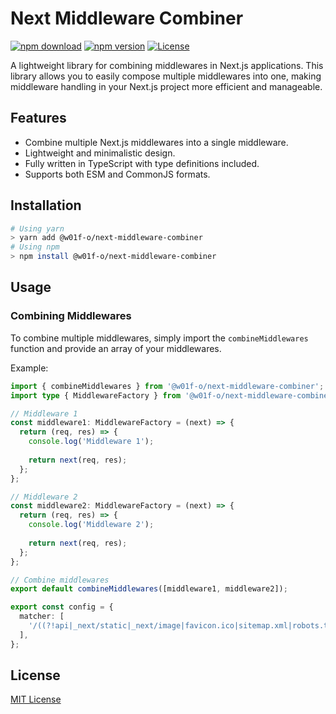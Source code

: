 # Next Middleware Combiner

[![npm download][npm-download-src]][npm-download-href] [![npm version][npm-version-src]][npm-version-href] [![License][license-src]][license-href]

A lightweight library for combining middlewares in Next.js applications. This library allows you to easily compose multiple middlewares into one, making middleware handling in your Next.js project more efficient and manageable.

## Features

- Combine multiple Next.js middlewares into a single middleware.
- Lightweight and minimalistic design.
- Fully written in TypeScript with type definitions included.
- Supports both ESM and CommonJS formats.

## Installation

```bash
# Using yarn
> yarn add @w01f-o/next-middleware-combiner
# Using npm
> npm install @w01f-o/next-middleware-combiner
```

## Usage

### Combining Middlewares

To combine multiple middlewares, simply import the `combineMiddlewares` function and provide an array of your middlewares.

Example:

```typescript
import { combineMiddlewares } from '@w01f-o/next-middleware-combiner';
import type { MiddlewareFactory } from '@w01f-o/next-middleware-combiner';

// Middleware 1
const middleware1: MiddlewareFactory = (next) => {
  return (req, res) => {
    console.log('Middleware 1');
    
    return next(req, res);
  };
};

// Middleware 2
const middleware2: MiddlewareFactory = (next) => {
  return (req, res) => {
    console.log('Middleware 2');
    
    return next(req, res);
  };
};

// Combine middlewares
export default combineMiddlewares([middleware1, middleware2]);

export const config = {
  matcher: [
    '/((?!api|_next/static|_next/image|favicon.ico|sitemap.xml|robots.txt|.*\\.svg|.*\\.gif).*)',
  ],
};
```

## License
[MIT License](./LICENSE.md)

[npm-download-src]: https://img.shields.io/npm/dt/@w01f-o/next-middleware-combiner.svg?style=flat-square
[npm-download-href]: https://npmjs.com/package/@w01f-o/next-middleware-combiner

[npm-version-src]: https://img.shields.io/npm/v/@w01f-o/next-middleware-combiner.svg?style=flat-square
[npm-version-href]: https://npmjs.com/package/@w01f-o/next-middleware-combiner

[license-src]: https://img.shields.io/npm/l/@w01f-o/next-middleware-combiner.svg?style=flat-square
[license-href]: https://npmjs.com/package/@w01f-o/next-middleware-combiner

